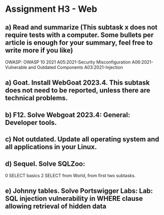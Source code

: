 # Assignment H3 - Web

## a) Read and summarize (This subtask x does not require tests with a computer. Some bullets per article is enough for your summary, feel free to write more if you like)
OWASP: OWASP 10 2021
A05:2021-Security Misconfiguration
A06:2021-Vulnerable and Outdated Components
A03:2021-Injection

## a) Goat. Install WebGoat 2023.4. This subtask does not need to be reported, unless there are technical problems.
## b) F12. Solve Webgoat 2023.4: General: Developer tools.
## c) Not outdated. Update all operating system and all applications in your Linux.
## d) Sequel. Solve SQLZoo:
  0 SELECT basics
  2 SELECT from World, from first two subtasks.
## e) Johnny tables. Solve Portswigger Labs: Lab: SQL injection vulnerability in WHERE clause allowing retrieval of hidden data
